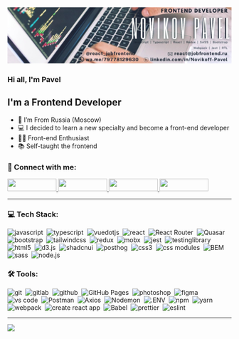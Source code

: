 <img src="https://github.com/Novikov-Pavel/Novikov-Pavel/blob/main/baner_GitHub 2.jpg">

### Hi all, I'm Pavel

## I'm a Frontend Developer

- 📍 I’m From Russia (Moscow)
- 💻 I decided to learn a new specialty and become a front-end developer
- 👨‍💻 Front-end Enthusiast
- 📚 Self-taught the frontend

### 🤝 Connect with me:
<a href="https://t.me/novikov_jobfrontend/">
  <img src="https://img.shields.io/badge/telegram-26A5E4.svg?&style=for-the-badge&logo=telegram&logoColor=white" height=28 width=110 />
</a> 
<a href="https://wa.me/79778129630/">
  <img src="https://img.shields.io/badge/whatsapp-25D366.svg?&style=for-the-badge&logo=whatsapp&logoColor=white" height=28 width=110 />
</a>
<a href="https://www.linkedin.com/in/Novikoff-Pavel">
  <img src="https://img.shields.io/badge/linkedin-0A66C2.svg?&style=for-the-badge&logo=linkedin&logoColor=white" height=28 width=110/>
</a>
<a href="mailto:novikov@jobfrontend.ru"><img alt="" src="https://static.tildacdn.com/tild3334-3665-4263-b964-373834323762/yan.png" height=28 width=110/></a> 

---

### 💻 Tech Stack:

<img alt="javascript" src="https://img.shields.io/badge/javascript-F7DF1E.svg?&style=for-the-badge&logo=javascript&logoColor=fff" />&nbsp;
<img alt="typescript" src="https://img.shields.io/badge/typescript-3178C6.svg?&style=for-the-badge&logo=typescript&logoColor=fff" />&nbsp;
<img alt="vuedotjs" src="https://img.shields.io/badge/vue-4FC08D.svg?&style=for-the-badge&logo=vuedotjs&logoColor=fff" />&nbsp;
<img alt="react" src="https://img.shields.io/badge/react-61DAFB.svg?&style=for-the-badge&logo=react&logoColor=fff" />&nbsp;
<img alt="React Router" src="https://img.shields.io/badge/React Router-CA4245.svg?&style=for-the-badge&logo=React Router&logoColor=fff" />&nbsp;
<img alt="Quasar" src="https://img.shields.io/badge/Quasar-7610F7.svg?&style=for-the-badge&logo=Quasar&logoColor=fff" />&nbsp;
<img alt="bootstrap" src="https://img.shields.io/badge/bootstrap-050A14.svg?&style=for-the-badge&logo=bootstrap&logoColor=fff" />&nbsp;
<img alt="tailwindcss" src="https://img.shields.io/badge/tailwind css-06B6D4.svg?&style=for-the-badge&logo=tailwindcss&logoColor=fff" />&nbsp;
<img alt="redux" src="https://img.shields.io/badge/redux-764ABC.svg?&style=for-the-badge&logo=redux&logoColor=fff" />&nbsp;
<img alt="mobx" src="https://img.shields.io/badge/mobx-FF9955.svg?&style=for-the-badge&logo=mobx&logoColor=fff" />&nbsp;
<img alt="jest" src="https://img.shields.io/badge/jest-C21325.svg?&style=for-the-badge&logo=jest&logoColor=fff" />&nbsp;
<img alt="testinglibrary" src="https://img.shields.io/badge/react testing library-E33332.svg?&style=for-the-badge&logo=testinglibrary&logoColor=fff" />&nbsp;
<img alt="html5" src="https://img.shields.io/badge/html-E34F26.svg?&style=for-the-badge&logo=html5&logoColor=fff" />&nbsp;
<img alt="d3.js" src="https://img.shields.io/badge/D3-F9A03C.svg?&style=for-the-badge&logo=d3dotjs&logoColor=fff" />&nbsp;
<img alt="shadcnui" src="https://img.shields.io/badge/shadcn/ui-000000.svg?&style=for-the-badge&logo=shadcnui&logoColor=fff" />&nbsp;
<img alt="posthog" src="https://img.shields.io/badge/posthog-000000.svg?&style=for-the-badge&logo=posthog&logoColor=fff" />&nbsp;
<img alt="css3" src="https://img.shields.io/badge/css-1572B6.svg?&style=for-the-badge&logo=css3&logoColor=fff" />&nbsp;
<img alt="css modules" src="https://img.shields.io/badge/css modules-000000.svg?&style=for-the-badge&logo=css modules&logoColor=fff" />&nbsp;
<img alt="BEM" src="https://img.shields.io/badge/BEM-000000.svg?&style=for-the-badge&logo=BEM&logoColor=fff" />&nbsp;
<img alt="sass" src="https://img.shields.io/badge/sass-CF649A.svg?&style=for-the-badge&logo=sass&logoColor=fff" />&nbsp;
<img alt="node.js" src="https://img.shields.io/badge/node.js-90C53F.svg?&style=for-the-badge&logo=node.js&logoColor=fff" />&nbsp;

### 🛠 Tools:

<img alt="git" src="https://img.shields.io/badge/git-F05033.svg?&style=for-the-badge&logo=git&logoColor=fff" />&nbsp;
<img alt="gitlab" src="https://img.shields.io/badge/gitlab-FC6D26.svg?&style=for-the-badge&logo=gitlab&logoColor=fff" />&nbsp;
<img alt="github" src="https://img.shields.io/badge/github-181717.svg?&style=for-the-badge&logo=github&logoColor=fff" />&nbsp;
<img alt="GitHub Pages" src="https://img.shields.io/badge/GitHub Pages-222.svg?&style=for-the-badge&logo=GitHub Pages&logoColor=fff" />&nbsp;
<img alt="photoshop" src="https://img.shields.io/badge/photoshop-31A8FF.svg?&style=for-the-badge&logo=adobe-photoshop&logoColor=fff" />&nbsp;
<img alt="figma" src="https://img.shields.io/badge/figma-F24E1E.svg?&style=for-the-badge&logo=Figma&logoColor=fff" />&nbsp;
<img alt="vs code" src="https://img.shields.io/badge/vs code-007ACC.svg?&style=for-the-badge&logo=visual-studio-code&logoColor=fff" />&nbsp;
<img alt="Postman" src="https://img.shields.io/badge/Postman-FF6C37.svg?&style=for-the-badge&logo=Postman&logoColor=fff" />&nbsp;
<img alt="Axios" src="https://img.shields.io/badge/Axios-5A29E4.svg?&style=for-the-badge&logo=Axios&logoColor=fff" />&nbsp;
<img alt="Nodemon" src="https://img.shields.io/badge/Nodemon-339933.svg?&style=for-the-badge&logo=Nodemon&logoColor=fff" />&nbsp;
<img alt=".ENV" src="https://img.shields.io/badge/.ENV-ECD53F.svg?&style=for-the-badge&logo=.ENV&logoColor=fff" />&nbsp;
<img alt="npm" src="https://img.shields.io/badge/npm-CB3837.svg?&style=for-the-badge&logo=npm&logoColor=fff" />&nbsp;
<img alt="yarn" src="https://img.shields.io/badge/yarn-2C8EBB.svg?&style=for-the-badge&logo=yarn&logoColor=fff" />&nbsp;
<img alt="webpack" src="https://img.shields.io/badge/webpack-8DD6F9.svg?&style=for-the-badge&logo=webpack&logoColor=fff" />&nbsp;
<img alt="create react app" src="https://img.shields.io/badge/create react app-09D3AC.svg?&style=for-the-badge&logo=create react app&logoColor=fff" />&nbsp;
<img alt="Babel" src="https://img.shields.io/badge/Babel-F9DC3E.svg?&style=for-the-badge&logo=Babel&logoColor=fff" />&nbsp;
<img alt="prettier" src="https://img.shields.io/badge/prettier-F7B93E.svg?&style=for-the-badge&logo=prettier&logoColor=fff" />&nbsp;
<img alt="eslint" src="https://img.shields.io/badge/eslint-4B32C3.svg?&style=for-the-badge&logo=eslint&logoColor=fff" />&nbsp;

---

<a target="_blank" href="https://www.codewars.com/users/Novikov-Pavel/" ><img src="https://www.codewars.com/users/Novikov-Pavel/badges/small" /></a>


